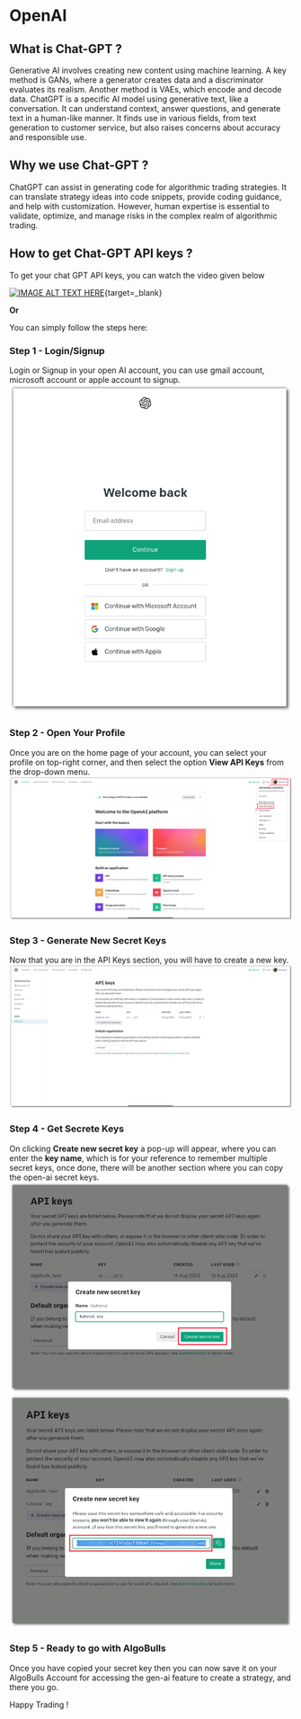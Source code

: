 [//]: # (# Generate Strategy using Generative AI)

# OpenAI

## What is Chat-GPT ?
Generative AI involves creating new content using machine learning. A key method is GANs, where a generator creates data and a discriminator evaluates its realism. Another method is VAEs, which encode and decode data. ChatGPT is a specific AI model using generative text, like a conversation. It can understand context, answer questions, and generate text in a human-like manner. It finds use in various fields, from text generation to customer service, but also raises concerns about accuracy and responsible use.

## Why we use Chat-GPT ?
ChatGPT can assist in generating code for algorithmic trading strategies. It can translate strategy ideas into code snippets, provide coding guidance, and help with customization. However, human expertise is essential to validate, optimize, and manage risks in the complex realm of algorithmic trading.

## How to get Chat-GPT API keys ?

To get your chat GPT API keys, you can watch the video given below

[![IMAGE ALT TEXT HERE](http://img.youtube.com/vi/EQQjdwdVQ-M/0.jpg)](https://youtu.be/EQQjdwdVQ-M?t=22){target=_blank}

**Or**

You can simply follow the steps here:

### Step 1 - Login/Signup
Login or Signup in your open AI account, you can use gmail account, microsoft account or apple account to signup.
[![chat gpt login](imgs/chat_gpt_login.png)](imgs/chat_gpt_login.png)    

### Step 2 - Open Your Profile
Once you are on the home page of your account, you can select your profile on top-right corner, and then select the option **View API Keys** from the drop-down menu.
[![chat gpt profile](imgs/chat_gpt_profile.png)](imgs/chat_gpt_profile.png)

### Step 3 - Generate New Secret Keys
Now that you are in the API Keys section, you will have to create a new key. 
[![chat gpt profile](imgs/chat_gpt_api_keys.png)](imgs/chat_gpt_api_keys.png)

### Step 4 - Get Secrete Keys
On clicking **Create new secret key** a pop-up will appear, where you can enter the **key name**, which is for your reference to remember multiple secret keys, once done, there will be another section where you can copy the open-ai secret keys.
[![chat gpt profile](imgs/chat_gpt_api_key_name.png)](imgs/chat_gpt_api_key_name.png)
[![chat gpt profile](imgs/chat_gpt_copy_api_key.png)](imgs/chat_gpt_copy_api_key.png)

### Step 5 - Ready to go with AlgoBulls
Once you have copied your secret key then you can now save it on your AlgoBulls Account for accessing the gen-ai feature to create a strategy, and there you go.

Happy Trading !